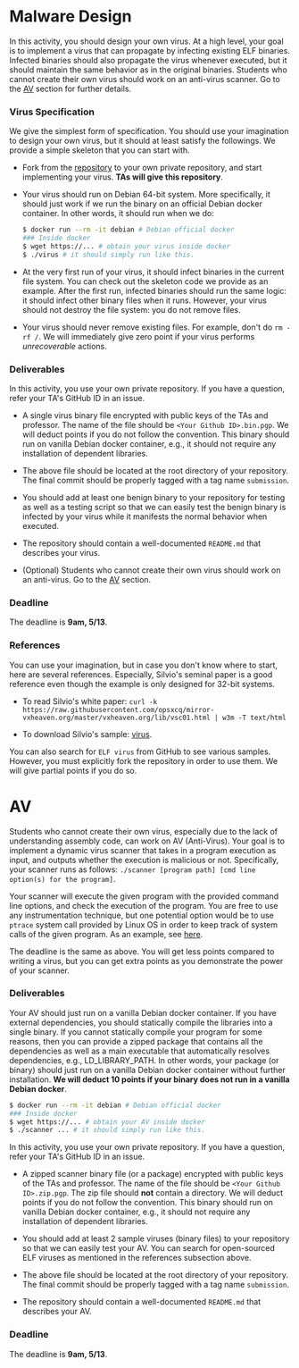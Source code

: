 # Malware Design

In this activity, you should design your own virus. At a high level, your goal
is to implement a virus that can propagate by infecting existing ELF binaries.
Infected binaries should also propagate the virus whenever executed, but it
should maintain the same behavior as in the original binaries. Students who
cannot create their own virus should work on an anti-virus scanner. Go to the
[AV](#av) section for further details.

### Virus Specification

We give the simplest form of specification. You should use your imagination to
design your own virus, but it should at least satisfy the followings. We provide
a simple skeleton that you can start with.

- Fork from the [repository](https://github.com/KAIST-IS521/2018s-virus) to your
  own private repository, and start implementing your virus. **TAs will give this
  repository**.

- Your virus should run on Debian 64-bit system. More specifically, it should
  just work if we run the binary on an official Debian docker container. In
  other words, it should run when we do:
  ```bash
  $ docker run --rm -it debian # Debian official docker
  ### Inside docker
  $ wget https://... # obtain your virus inside docker
  $ ./virus # it should simply run like this.
  ```

- At the very first run of your virus, it should infect binaries in the current
  file system. You can check out the skeleton code we provide as an example.
  After the first run, infected binaries should run the same logic: it should
  infect other binary files when it runs. However, your virus should not destroy
  the file system: you do not remove files.

- Your virus should never remove existing files. For example, don't do ```rm -rf
  /```. We will immediately give zero point if your virus performs
  *unrecoverable* actions.

### Deliverables

In this activity, you use your own private repository. If you have a question,
refer your TA's GitHub ID in an issue.

- A single virus binary file encrypted with public keys of the TAs and professor. The
  name of the file should be `<Your Github ID>.bin.pgp`. We will deduct points
  if you do not follow the convention. This binary should run on vanilla Debian
  docker container, e.g., it should not require any installation of dependent
  libraries.

- The above file should be located at the root directory of your repository. The
  final commit should be properly tagged with a tag name `submission`.

- You should add at least one benign binary to your repository for testing as
  well as a testing script so that we can easily test the benign binary is
  infected by your virus while it manifests the normal behavior when executed.

- The repository should contain a well-documented `README.md` that describes your
  virus.

- (Optional) Students who cannot create their own virus should work on an
  anti-virus. Go to the [AV](#av) section.

### Deadline

The deadline is **9am, 5/13**.

### References

You can use your imagination, but in case you don't know where to start, here
are several references. Especially, Silvio's seminal paper is a good reference
even though the example is only designed for 32-bit systems.

- To read Silvio's white paper:
  ```curl -k https://raw.githubusercontent.com/opsxcq/mirror-vxheaven.org/master/vxheaven.org/lib/vsc01.html | w3m -T text/html```

- To download Silvio's sample: [virus](unix-linux-pv-src.tgz).

You can also search for `ELF virus` from GitHub to see various samples. However,
you must explicitly fork the repository in order to use them. We will give
partial points if you do so.

# AV

Students who cannot create their own virus, especially due to the lack of
understanding assembly code, can work on AV (Anti-Virus). Your goal is to
implement a dynamic virus scanner that takes in a program execution as input,
and outputs whether the execution is malicious or not. Specifically, your
scanner runs as follows:
```./scanner [program path] [cmd line option(s) for the program]```.

Your scanner will execute the given program with the provided command line
options, and check the execution of the program. You are free to use any
instrumentation technique, but one potential option would be to use ```ptrace```
system call provided by Linux OS in order to keep track of system calls of the
given program. As an example, see [here](https://blog.nelhage.com/2010/08/write-yourself-an-strace-in-70-lines-of-code/).

The deadline is the same as above. You will get less points compared to writing
a virus, but you can get extra points as you demonstrate the power of your
scanner.

### Deliverables

Your AV should just run on a vanilla Debian docker container. If you have
external dependencies, you should statically compile the libraries into a single
binary. If you cannot statically compile your program for some reasons, then you
can provide a zipped package that contains all the dependencies as well as a
main executable that automatically resolves dependencies, e.g., LD_LIBRARY_PATH.
In other words, your package (or binary) should just run on a vanilla Debian
docker container without further installation. **We will deduct 10 points if
your binary does not run in a vanilla Debian docker**.

  ```bash
  $ docker run --rm -it debian # Debian official docker
  ### Inside docker
  $ wget https://... # obtain your AV inside docker
  $ ./scanner ... # it should simply run like this.
  ```

In this activity, you use your own private repository.  If you have a question,
refer your TA's GitHub ID in an issue.

- A zipped scanner binary file (or a package) encrypted with public keys of the
  TAs and professor. The name of the file should be `<Your Github ID>.zip.pgp`.
  The zip file should **not** contain a directory. We will deduct points if you
  do not follow the convention.  This binary should run on vanilla Debian docker
  container, e.g., it should not require any installation of dependent
  libraries.

- You should add at least 2 sample viruses (binary files) to your repository so
  that we can easily test your AV. You can search for open-sourced ELF viruses
  as mentioned in the references subsection above.

- The above file should be located at the root directory of your repository. The
  final commit should be properly tagged with a tag name `submission`.

- The repository should contain a well-documented `README.md` that describes your AV.

### Deadline

The deadline is **9am, 5/13**.
